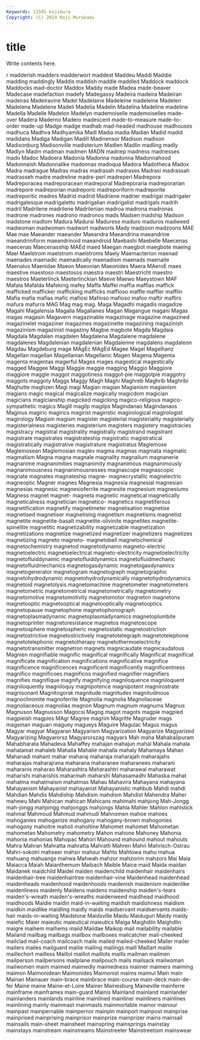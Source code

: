 ```yaml
---
Keywords: 11595 kojimura
Copyright: (C) 2024 Koji Murakami
---
```


# title

Write contents here.



r madderish
madders madderwort maddest Maddeu Maddi Maddie madding maddingly Maddis maddish
maddle maddled Maddock maddock Maddocks mad-doctor Maddox Maddy made Madea
made-beaver Madecase madefaction madefy Madegassy Madeira madeira Madeiran madeiras Madeiravine
Madel Madelaine Madeleine madeleine Madelen Madelena Madelene Madeli Madelia Madelin
Madelina Madeline madeline Madella Madelle Madelon Madelyn mademoiselle mademoiselles made-over
Madera Maderno Madero madescent made-to-measure made-to-order made-up Madge madge madhab
mad-headed madhouse madhouses madhuca Madhva Madhyamika Madi Madia madia Madian
Madid madid madidans Madiga Madigan Madill Madinensor Madison madison Madisonburg
Madisonville madisterium Madlen Madlin madling madly Madlyn Madm madman madmen
MADN madnep madness madnesses mado Madoc Madoera Madonia Madonna madonna
Madonnahood Madonnaish Madonnalike madonnas madoqua Madora Madotheca Madox Madra madrague
Madras madras madrasah madrases Madrasi madrassah madrasseh madre madreline madre-perl
madreperl Madrepora Madreporacea madreporacean madreporal Madreporaria madreporarian madrepore madreporian madreporic
madreporiform madreporite madreporitic madres Madrid madrid Madriene madrier madrigal madrigaler
madrigalesque madrigaletto madrigalian madrigalist madrigals madrih madril Madrilene madrilene Madrilenian
madroa madrona madronas madrone madrones madrono madronos mads Madsen madship
Madson madstone madtom Madura Madurai Madurese maduro maduros madweed madwoman
madwomen madwort madworts Mady madzoon madzoons MAE Mae mae Maeander
maeander Maeandra Maeandrina maeandrine maeandriniform maeandrinoid maeandroid Maebashi Maebelle Maecenas
maecenas Maecenasship MAEd maed Maegan maegbot maegbote maeing Mael Maelstrom
maelstrom maelstroms Maely Maemacterion maenad maenades maenadic maenadically maenadism maenads
maenaite Maenalus Maenidae Maeon Maeonian Maeonides Maera MAeroE maes maestive
maestoso maestosos maestra maestri Maestricht maestro maestros Maeterlinck Maeterlinckian Maeve
Maewo Maeystown MAF Mafala Mafalda Mafeking mafey Maffa Maffei maffia
maffias maffick mafficked mafficker mafficking mafficks maffioso maffle maffler mafflin
Mafia mafia mafias mafic mafiosi Mafioso mafioso mafoo maftir maftirs
mafura mafurra MAG Mag mag mag. Maga Magadhi magadis magadize
Magahi Magalensia Magalia Magallanes Magan Magangue magani Magas magas magasin
Magavern magazinable magazinage magazine magazined magazinelet magaziner magazines magazinette magazining
magazinish magazinism magazinist magaziny Magbie magbote Magda Magdaia Magdala Magdalen
magdalen Magdalena Magdalene magdalene magdalenes Magdalenian magdalenian Magdalenne magdalens magdaleon
Magdau Magdeburg mage MAgEc MAgEd Magee Magel Magelhanz Magellan magellan
Magellanian Magellanic Magen Magena Magenta magenta magentas magerful Mages mages
magestical magestically magged Maggee Maggi Maggie maggie magging Maggio Maggiore
maggiore maggle maggot maggotiness maggot-pie maggotpie maggotry maggots maggoty Maggs
Maggy Magh Maghi Maghreb Maghrib Maghribi Maghutte maghzen Magi magi
Magian magian Magianism magianism magians magic magical magicalize magically magicdom
magician magicians magicianship magicked magicking magico-religious magico-sympathetic magics Magill magilp
magilps Magindanao Magindanaos Maginus magiric magirics magirist magiristic magirological magirologist
magirology Magism magism magister magisterial magisteriality magisterially magisterialness magisteries magisterium
magisters magistery magistracies magistracy magistral magistrality magistrally magistrand magistrant magistrate
magistrates magistrateship magistratic magistratical magistratically magistrative magistrature magistratus Maglemose Maglemosean
Maglemosian maglev magma magmas magmata magmatic magmatism Magna magna magnale
magnality magnalium magnanerie magnanime magnanimities magnanimity magnanimous magnanimously magnanimousness magnanimousnesses
magnascope magnascopic magnate magnates magnateship magne- magnecrystallic magnelectric magneoptic Magner
magnes Magnesia magnesia magnesial magnesian magnesias magnesic magnesioferrite magnesite magnesium
magnesiums Magness magnet magnet- magneta magnetic magnetical magnetically magneticalness magnetician
magnetico- magnetics magnetiferous magnetification magnetify magnetimeter magnetisation magnetise magnetised magnetiser
magnetising magnetism magnetisms magnetist magnetite magnetite-basalt magnetite-olivinite magnetites magnetite-spinellite magnetitic
magnetizability magnetizable magnetization magnetizations magnetize magnetized magnetizer magnetizers magnetizes magnetizing
magneto magneto- magnetobell magnetochemical magnetochemistry magnetod magnetodynamo magneto-electric magnetoelectric magnetoelectrical
magneto-electricity magnetoelectricity magnetofluiddynamic magnetofluiddynamics magnetofluidmechanic magnetofluidmechanics magnetogasdynamic magnetogasdynamics magnetogenerator magnetogram
magnetograph magnetographic magnetohydrodynamic magnetohydrodynamically magnetohydrodynamics magnetoid magnetolysis magnetomachine magnetometer magnetometers
magnetometric magnetometrical magnetometrically magnetometry magnetomotive magnetomotivity magnetomotor magneton magnetons magnetooptic
magnetooptical magnetooptically magnetooptics magnetopause magnetophone magnetophonograph magnetoplasmadynamic magnetoplasmadynamics magnetoplumbite magnetoprinter
magnetoresistance magnetos magnetoscope magnetosphere magnetospheric magnetostatic magnetostriction magnetostrictive magnetostrictively magnetotelegraph
magnetotelephone magnetotelephonic magnetotherapy magnetothermoelectricity magnetotransmitter magnetron magnets magnicaudate magnicaudatous Magnien
magnifiable magnific magnifical magnifically Magnificat magnificat magnificate magnification magnifications magnificative
magnifice magnificence magnificences magnificent magnificently magnificentness magnifico magnificoes magnificos magnified
magnifier magnifiers magnifies magnifique magnify magnifying magniloquence magniloquent magniloquently magniloquy
magnipotence magnipotent magnirostrate magnisonant Magnitogorsk magnitude magnitudes magnitudinous magnochromite magnoferrite
Magnolia magnolia Magnoliaceae magnoliaceous magnolias magnon Magnum magnum magnums Magnus
Magnuson Magnusson Magocsi Magog magot magots magpie magpied magpieish magpies
MAgr Magree magrim Magritte Magruder mags magsman maguari maguey magueys
Maguire Magulac Magus magus Magyar magyar Magyaran Magyarism Magyarization Magyarize
Magyarized Magyarizing Magyarorsz Magyarorszag magyars Mah maha Mahabalipuram Mahabharata Mahadeva
Mahaffey mahajan mahajun mahal Mahala mahala mahalamat mahaleb Mahalia Mahalie
mahalla mahaly Mahamaya Mahan Mahanadi mahant mahar maharaj maharaja maharajah
maharajahs maharajas maharajrana maharana maharanee maharanees maharani maharanis maharao Maharashtra
Maharashtri maharawal maharawat maharishi maharishis maharmah maharshi Mahasamadhi Mahaska mahat
mahatma mahatmaism mahatmas Mahau Mahavira Mahayana mahayana Mahayanism Mahayanist mahayanist
Mahayanistic mahbub Mahdi mahdi Mahdian Mahdis Mahdiship Mahdism mahdism Mahdist
Mahendra Maher mahewu Mahi Mahican mahican Mahicans mahimahi mahjong Mah-Jongg
mah-jongg mahjongg mahjonggs mahjongs Mahla Mahler Mahlon mahlstick mahmal Mahmoud
Mahmud mahmudi Mahnomen mahoe mahoes mahoganies mahoganize mahogany mahogany-brown mahogonies
mahogony mahoitre maholi maholtine Mahomet mahomet Mahometan mahometan Mahometry mahometry
Mahon mahone Mahoney Mahonia mahonia mahonias Mahopac Mahori Mahound mahound
mahout mahouts Mahra Mahran Mahratta mahratta Mahratti Mahren Mahri Mahrisch-Ostrau
Mahri-sokotri mahseer mahsir mahsur Mahto Mahtowa mahu mahua mahuang mahuangs
mahwa Mahwah mahzor mahzorim mahzors Mai Maia Maiacca Maiah Maianthemum
Maibach Maible Maice maid Maida maidan Maidanek maidchild Maidel maiden
maidenchild maidenhair maidenhairs maidenhair-tree maidenhairtree maidenhair-vine Maidenhead maidenhead maidenheads maidenhood
maidenhoods maidenish maidenism maidenlike maidenliness maidenly Maidens maidens maidenship maiden's-tears
maiden's-wreath maiden's-wreaths maidenweed maidhead maidhood maidhoods Maidie maidin maid-in-waiting maidish
maidishness maidism maidkin maidlike maidling maidly maids maidservant maidservants maids-hair
maids-in-waiting Maidstone Maidsville Maidu Maiduguri Maidy maidy maiefic Maier maieutic
maieutical maieutics Maiga Maighdiln Maighdlin maigre maihem maihems maiid Maiidae
Maikop mail mailability mailable Mailand mailbag mailbags mailbox mailboxes mailcatcher
mail-cheeked mailclad mail-coach mailcoach maile mailed mailed-cheeked Mailer mailer mailers
mailes mailguard mailie mailing mailings maill Maillart maille maillechort mailless
Maillol maillot maillots maills mailman mailmen mailperson mailpersons mailplane mailpouch
mails mailsack mailwoman mailwomen maim maimed maimedly maimedness maimer maimers
maiming maimon Maimonidean Maimonides Maimonist maims maimul Main main Mainan
Mainauer main-brace mainbrace main-course main-deck main-de-fer Maine maine Maine-et-Loire Mainer
Mainesburg Maineville mainferre mainframe mainframes main-guard Mainis Mainland mainland mainlander
mainlanders mainlands mainline mainlined mainliner mainliners mainlines mainlining mainly mainmast
mainmasts mainmortable mainor mainour mainpast mainpernable mainpernor mainpin mainport mainpost
mainprise mainprised mainprising mainprisor mainprize mainprizer mains mainsail mainsails main-sheet
mainsheet mainspring mainsprings mainstay mainstays mainstream mainstreams Mainstreeter Mainstreetism mainswear
